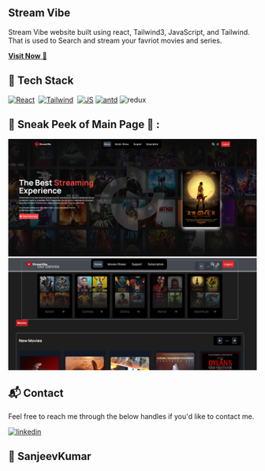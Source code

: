 ## Stream Vibe

Stream Vibe website built using react, Tailwind3, JavaScript, and Tailwind. That is used to Search and stream your favriot movies and series.

<a href="https://streamvibe-io.netlify.app/" target="_blank">**Visit Now** 🚀</a>

## 📌 Tech Stack

[![React](https://img.shields.io/badge/react%20-%23E34F26.svg?&style=for-the-badge&logo=react&logoColor=white)](https://github.com/jigar-sable/Portfolio-Website/search?l=html)&nbsp;
[![Tailwind](https://img.shields.io/badge/Tailwind3%20-%231572B6.svg?&style=for-the-badge&logo=Tailwind3&logoColor=white)](https://github.com/jigar-sable/Portfolio-Website/search?l=Tailwind)&nbsp;
[![JS](https://img.shields.io/badge/javascript%20-%23323330.svg?&style=for-the-badge&logo=javascript&logoColor=%23F7DF1E)](https://github.com/jigar-sable/Portfolio-Website/search?l=javascript)
[![antd](https://img.shields.io/badge/antd%20-%23323330.svg?&style=for-the-badge&logo=antd&logoColor=%23F7DF1E)](https://github.com/jigar-sable/Portfolio-Website/search?l=antd)
<img alt="redux" src="https://img.shields.io/badge/redux-%230769AD.svg?style=for-the-badge&logo=redux&logoColor=white"/>

## 📌 Sneak Peek of Main Page 🙈 :

![Main-Page](./public/preview1.png)
![Movies](./public/preview2.png)

<h2>📬 Contact</h2>

Feel free to reach me through the below handles if you'd like to contact me.

[![linkedin](https://img.shields.io/badge/LinkedIn-0077B5?style=for-the-badge&logo=linkedin&logoColor=white)](https://www.linkedin.com/in/sanjeevkumar-managutti/)

## 💖 SanjeevKumar
